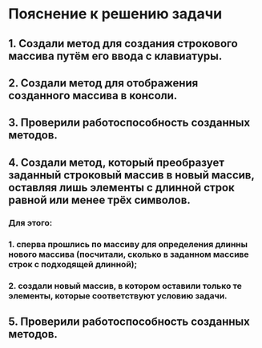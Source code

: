 # Пояснение к решению задачи

## 1. Создали метод для создания строкового массива путём его ввода с клавиатуры.
## 2. Создали метод для отображения созданного массива в консоли.
## 3. Проверили работоспособность созданных методов.
## 4. Создали метод, который преобразует заданный строковый массив в новый массив, оставляя лишь элементы с длинной строк равной или менее трёх символов.
### Для этого:
### 1. сперва прошлись по массиву для определения длинны нового массива (посчитали, сколько в заданном массиве строк с подходящей длинной);
### 2. создали новый массив, в котором оставили только те элементы, которые соответствуют условию задачи.
## 5. Проверили работоспособность созданных методов.